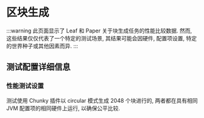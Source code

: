 # 区块生成

:::warning
此页面显示了 Leaf 和 Paper 关于块生成任务的性能比较数据. 然而, 这些结果仅仅代表了一个特定的测试场景, 其结果可能会因硬件, 配置项设置, 特定的世界种子或其他因素而异.
:::

<chunk-generation-graph />

## 测试配置详细信息

### 性能测试设置

测试使用 Chunky 插件以 circular 模式生成 2048 个块进行的, 两者都在具有相同 JVM 配置项的相同硬件上运行, 以确保公平比较.
